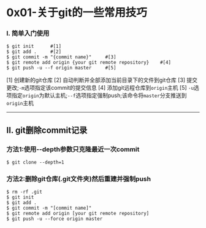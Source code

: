 # 0x01-关于git的一些常用技巧
### I. 简单入门使用
```shell
$ git init      #[1]
$ git add .     #[2]
$ git commit -m "{commit name}"     #[3]
$ git remote add origin {your git remote repository}    #[4]
$ git push -u --f origin master     #[5]
```
[1] 创建新的git仓库
[2] 自动判断并全部添加当前目录下的文件到git仓库
[3] 提交更改;`-m`选项指定该commit的提交信息
[4] 添加git远程仓库到`origin`主机
[5] `-u`选项指定`origin`为默认主机;`--f`选项指定强制push;该命令将`master`分支推送到`origin`主机

------
## II. git删除commit记录
### 方法1:使用--depth参数只克隆最近一次commit
```shell
$ git clone --depth=1
```
### 方法2:删除git仓库(.git文件夹)然后重建并强制push
```shell
$ rm -rf .git
$ git init
$ git add .
$ git commit -m "[commit name]"
$ git remote add origin [your git remote repository]
$ git push -u --force origin master
```